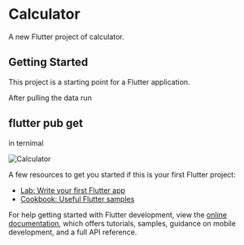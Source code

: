 # Calculator

A new Flutter project of calculator.

## Getting Started

This project is a starting point for a Flutter application.

After pulling the data run 
## flutter pub get 
in ternimal 

![Calculator](https://user-images.githubusercontent.com/124651720/217433416-fea4cb7c-ca5d-4ce2-a7e0-57ea512a526a.gif)

A few resources to get you started if this is your first Flutter project:

- [Lab: Write your first Flutter app](https://docs.flutter.dev/get-started/codelab)
- [Cookbook: Useful Flutter samples](https://docs.flutter.dev/cookbook)

For help getting started with Flutter development, view the
[online documentation](https://docs.flutter.dev/), which offers tutorials,
samples, guidance on mobile development, and a full API reference.
